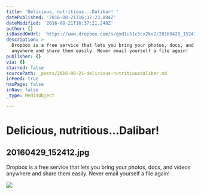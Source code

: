 ```yaml
---
title: 'Delicious, nutritious...Dalibar! '
datePublished: '2016-08-21T16:37:23.084Z'
dateModified: '2016-08-21T16:37:21.248Z'
author: []
isBasedOnUrl: 'https://www.dropbox.com/s/gxd1u51c5cx2kv2/20160429_152412.jpg?dl=0'
description: >-
  Dropbox is a free service that lets you bring your photos, docs, and videos
  anywhere and share them easily. Never email yourself a file again!
publisher: {}
via: {}
starred: false
sourcePath: _posts/2016-08-21-delicious-nutritiousdalibar.md
inFeed: true
hasPage: false
inNav: false
_type: MediaObject

---
```

# Delicious, nutritious...Dalibar! 

<article style=""><h1>20160429_152412.jpg</h1><p>Dropbox is a free service that lets you bring your photos, docs, and videos anywhere and share them easily. Never email yourself a file again!</p><img src="https://photos-2.dropbox.com/t/2/AABtdOqIxBRNIzsh0GmHiWJ_fq1MrVkPSp3qcfI4QSuxNg/12/108607946/jpeg/1024x1024/2/_/0/4/20160429_152412.jpg/CMrz5DMgAiAHKAIoBCgH/gxd1u51c5cx2kv2/AACjsjL6IEqKJ4rU4RU4gPP0a/20160429_152412.jpg" /></article>